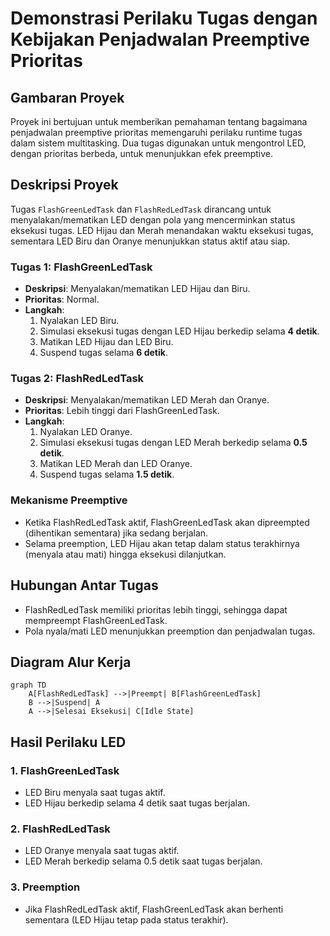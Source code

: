 # Demonstrasi Perilaku Tugas dengan Kebijakan Penjadwalan Preemptive Prioritas

## Gambaran Proyek

Proyek ini bertujuan untuk memberikan pemahaman tentang bagaimana penjadwalan preemptive prioritas memengaruhi perilaku runtime tugas dalam sistem multitasking. Dua tugas digunakan untuk mengontrol LED, dengan prioritas berbeda, untuk menunjukkan efek preemptive.

## Deskripsi Proyek

Tugas `FlashGreenLedTask` dan `FlashRedLedTask` dirancang untuk menyalakan/mematikan LED dengan pola yang mencerminkan status eksekusi tugas. LED Hijau dan Merah menandakan waktu eksekusi tugas, sementara LED Biru dan Oranye menunjukkan status aktif atau siap.

### Tugas 1: FlashGreenLedTask
- **Deskripsi**: Menyalakan/mematikan LED Hijau dan Biru.
- **Prioritas**: Normal.
- **Langkah**:
  1. Nyalakan LED Biru.
  2. Simulasi eksekusi tugas dengan LED Hijau berkedip selama **4 detik**.
  3. Matikan LED Hijau dan LED Biru.
  4. Suspend tugas selama **6 detik**.

### Tugas 2: FlashRedLedTask
- **Deskripsi**: Menyalakan/mematikan LED Merah dan Oranye.
- **Prioritas**: Lebih tinggi dari FlashGreenLedTask.
- **Langkah**:
  1. Nyalakan LED Oranye.
  2. Simulasi eksekusi tugas dengan LED Merah berkedip selama **0.5 detik**.
  3. Matikan LED Merah dan LED Oranye.
  4. Suspend tugas selama **1.5 detik**.

### Mekanisme Preemptive
- Ketika FlashRedLedTask aktif, FlashGreenLedTask akan dipreempted (dihentikan sementara) jika sedang berjalan.
- Selama preemption, LED Hijau akan tetap dalam status terakhirnya (menyala atau mati) hingga eksekusi dilanjutkan.

## Hubungan Antar Tugas

- FlashRedLedTask memiliki prioritas lebih tinggi, sehingga dapat mempreempt FlashGreenLedTask.
- Pola nyala/mati LED menunjukkan preemption dan penjadwalan tugas.

## Diagram Alur Kerja

```mermaid
graph TD
    A[FlashRedLedTask] -->|Preempt| B[FlashGreenLedTask]
    B -->|Suspend| A
    A -->|Selesai Eksekusi| C[Idle State]
```

## Hasil Perilaku LED

### 1. **FlashGreenLedTask**
   - LED Biru menyala saat tugas aktif.
   - LED Hijau berkedip selama 4 detik saat tugas berjalan.

### 2. **FlashRedLedTask**
   - LED Oranye menyala saat tugas aktif.
   - LED Merah berkedip selama 0.5 detik saat tugas berjalan.
     
### 3. **Preemption**
   - Jika FlashRedLedTask aktif, FlashGreenLedTask akan berhenti sementara (LED Hijau tetap pada status terakhir).

